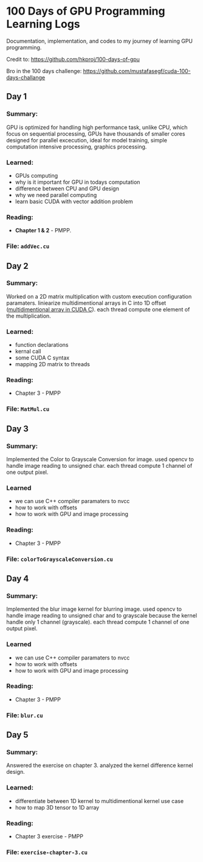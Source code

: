 # 100 Days of GPU Programming Learning Logs

Documentation, implementation, and codes to my journey of learning GPU programming.

Credit to: https://github.com/hkproj/100-days-of-gpu

Bro in the 100 days challenge: https://github.com/mustafasegf/cuda-100-days-challange

## Day 1

### Summary:
GPU is optimized for handling high performance task, unlike CPU, which focus on
sequential processing, GPUs have thousands of smaller cores designed for parallel excecution,
ideal for model training, simple computation intensive processing, graphics processing.

### Learned:
- GPUs computing
- why is it important for GPU in todays computation
- difference between CPU and GPU design
- why we need parallel computing
- learn basic CUDA with vector addition problem

### Reading:
- **Chapter 1 & 2** - PMPP.

### File: `addVec.cu`

## Day 2

### Summary:
Worked on a 2D matrix multiplication with custom execution configuration paramaters.
liniearize multidimentional arrays in C into 1D offset ([multidimentional array in CUDA C](https://github.com/wreckitral/100daysofgpu/blob/main/notes/dynamicArrayinCuda.md)).
each thread compute one element of the multiplication.

### Learned:
- function declarations
- kernal call
- some CUDA C syntax
- mapping 2D matrix to threads

### Reading:
- Chapter 3 - PMPP

### File: `MatMul.cu`

## Day 3

### Summary:
Implemented the Color to Grayscale Conversion for image. used opencv to handle image reading to unsigned char.
each thread compute 1 channel of one output pixel.

### Learned
- we can use C++ compiler paramaters to nvcc
- how to work with offsets
- how to work with GPU and image processing

### Reading:
- Chapter 3 - PMPP

### File: `colorToGrayscaleConversion.cu`

## Day 4

### Summary:
Implemented the blur image kernel for blurring image. used opencv to handle image reading to unsigned char and to grayscale because the kernel handle only 1 channel (grayscale).
each thread compute 1 channel of one output pixel.

### Learned
- we can use C++ compiler paramaters to nvcc
- how to work with offsets
- how to work with GPU and image processing

### Reading:
- Chapter 3 - PMPP

### File: `blur.cu`

## Day 5

### Summary:
Answered the exercise on chapter 3. analyzed the kernel difference kernel design.

### Learned:
- differentiate between 1D kernel to multidimentional kernel use case
- how to map 3D tensor to 1D array

### Reading:
- Chapter 3 exercise - PMPP

### File: `exercise-chapter-3.cu`
